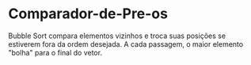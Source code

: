 # Comparador-de-Pre-os
Bubble Sort compara elementos vizinhos e troca suas posições se estiverem fora da ordem desejada.  A cada passagem, o maior elemento "bolha" para o final do vetor.
